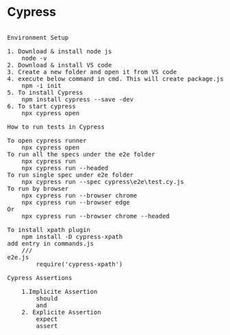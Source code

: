 # Cypress
<pre> 
Environment Setup<br>
1. Download & install node js 
    node -v
2. Download & install VS code
3. Create a new folder and open it from VS code
4. execute below command in cmd. This will create package.json file
    npm -i init
5. To install Cypress 
    npm install cypress --save -dev
6. To start cypress
    npx cypress open 

How to run tests in Cypress<br>
To open cypress runner
    npx cypress open 
To run all the specs under the e2e folder
    npx cypress run
    npx cypress run --headed
To run single spec under e2e folder
    npx cypress run --spec cypress\e2e\test.cy.js 
To run by browser 
    npx cypress run --browser chrome
    npx cypress run --browser edge
Or 
    npx cypress run --browser chrome --headed
    
To install xpath plugin 
    npm install -D cypress-xpath
add entry in commands.js 
    /// <referance types="cypress-xpath" />
e2e.js
        require('cypress-xpath')

Cypress Assertions<br>
    1.Implicite Assertion
        should
        and
    2. Explicite Assertion
        expect
        assert


